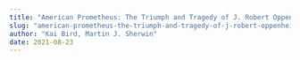 ```yaml
---
title: "American Prometheus: The Triumph and Tragedy of J. Robert Oppenheimer"
slug: "american-prometheus-the-triumph-and-tragedy-of-j-robert-oppenheimer"
author: "Kai Bird, Martin J. Sherwin"
date: 2021-08-23
---
```

